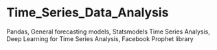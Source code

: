 # Time_Series_Data_Analysis
Pandas, General forecasting models, Statsmodels Time Series Analysis, Deep Learning for Time Series Analysis, Facebook Prophet library 
